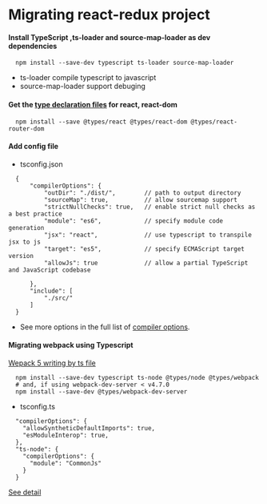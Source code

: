 # Migrating react-redux project
#### Install TypeScript ,ts-loader and source-map-loader as dev dependencies
```
  npm install --save-dev typescript ts-loader source-map-loader
```
- ts-loader compile typescript to javascript
- source-map-loader support debuging


#### Get the [type declaration files](https://github.com/DefinitelyTyped/DefinitelyTyped) for react, react-dom
```
  npm install --save @types/react @types/react-dom @types/react-router-dom
```

#### Add config file
- tsconfig.json
```
  {
      "compilerOptions": {
          "outDir": "./dist/",        // path to output directory
          "sourceMap": true,          // allow sourcemap support
          "strictNullChecks": true,   // enable strict null checks as a best practice
          "module": "es6",            // specify module code generation
          "jsx": "react",             // use typescript to transpile jsx to js
          "target": "es5",            // specify ECMAScript target version
          "allowJs": true             // allow a partial TypeScript and JavaScript codebase

      },
      "include": [
          "./src/"
      ]
  }
```

-  See more options in the full list of [compiler options](https://www.typescriptlang.org/docs/handbook/compiler-options.html).

#### Migrating webpack using Typescript
[Wepack 5 writing by ts file](https://webpack.js.org/configuration/configuration-languages/#typescript)

```
  npm install --save-dev typescript ts-node @types/node @types/webpack
  # and, if using webpack-dev-server < v4.7.0
  npm install --save-dev @types/webpack-dev-server
```

- tsconfig.ts

```
  "compilerOptions": {
    "allowSyntheticDefaultImports": true,
    "esModuleInterop": true,
  },
  "ts-node": {
    "compilerOptions": {
      "module": "CommonJs"
    }
  }
```

[See detail](#)